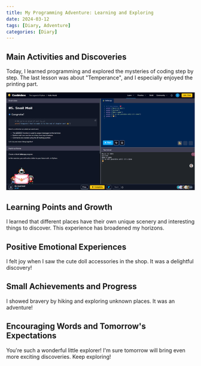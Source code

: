 ```yaml
---
title: My Programming Adventure: Learning and Exploring
date: 2024-03-12
tags: [Diary, Adventure]
categories: [Diary]
---
```


## Main Activities and Discoveries

Today, I learned programming and explored the mysteries of coding step by step. The last lesson was about "Temperance", and I especially enjoyed the printing part.

![Python Learning Screenshot](2024-03-13pythonc1.png)

## Learning Points and Growth

I learned that different places have their own unique scenery and interesting things to discover. This experience has broadened my horizons.

## Positive Emotional Experiences

I felt joy when I saw the cute doll accessories in the shop. It was a delightful discovery!

## Small Achievements and Progress

I showed bravery by hiking and exploring unknown places. It was an adventure!

## Encouraging Words and Tomorrow's Expectations

You're such a wonderful little explorer! I'm sure tomorrow will bring even more exciting discoveries. Keep exploring!
